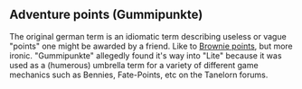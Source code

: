 ## Adventure points (Gummipunkte)

The original german term is an idiomatic term describing useless or vague "points" one might be awarded by a friend. Like to [Brownie points](https://en.wikipedia.org/wiki/Brownie_points), but more ironic. "Gummipunkte" allegedly found it's way into "Lite" because it was used as a (humerous) umbrella term for a variety of different game mechanics such as Bennies, Fate-Points, etc on the Tanelorn forums.
